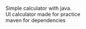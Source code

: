 Simple calculator with java. <br />
UI calculator made for practice <br />
maven for dependencies <br />

